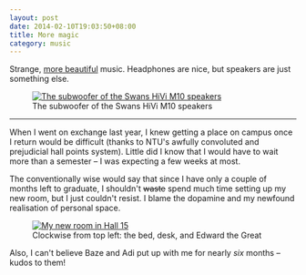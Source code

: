 ```yaml
---
layout: post
date: 2014-02-10T19:03:50+08:00
title: More magic
category: music
---
```


Strange, [more beautiful][magic] music. Headphones are nice, but speakers are just something else.

<figure>
	<a rel="lightbox" href="http://lh4.googleusercontent.com/-9vZOLz2ZGeg/Uvi5A0rEIeI/AAAAAAAAA2o/QpdZ3vAB2dg/s1600/swans-m10-sub-magic.jpg">
		<img src="http://lh4.googleusercontent.com/-9vZOLz2ZGeg/Uvi5A0rEIeI/AAAAAAAAA2o/QpdZ3vAB2dg/s1600/swans-m10-sub-magic.jpg" alt="The subwoofer of the Swans HiVi M10 speakers">
	</a>
	<figcaption>The subwoofer of the Swans HiVi M10 speakers</figcaption>
</figure>

***

When I went on exchange last year, I knew getting a place on campus once I return would be difficult (thanks to NTU's awfully  convoluted and prejudicial hall points system). Little did I know that I would have to wait more than a semester – I was expecting a few weeks at most.

The conventionally wise would say that since I have only a couple of months left to graduate, I shouldn't <del>waste</del> spend much time setting up my new room, but I just couldn't resist. I blame the dopamine and my newfound realisation of personal space.

<figure>
	<a rel="lightbox" href="http://lh5.googleusercontent.com/-gxyXnqYOlbI/Uvi5DBlMf_I/AAAAAAAAA2w/Dp_URfUl5nY/s1600/hall15-room.jpg">
		<img src="http://lh5.googleusercontent.com/-gxyXnqYOlbI/Uvi5DBlMf_I/AAAAAAAAA2w/Dp_URfUl5nY/s1600/hall15-room.jpg" alt="My new room in Hall 15">
	</a>
	<figcaption>Clockwise from top left: the bed, desk, and Edward the Great</figcaption>
</figure>

Also, I can't believe Baze and Adi put up with me for nearly _six_ months – kudos to them!

[magic]: http://blog.sahil.me/posts/magic/
